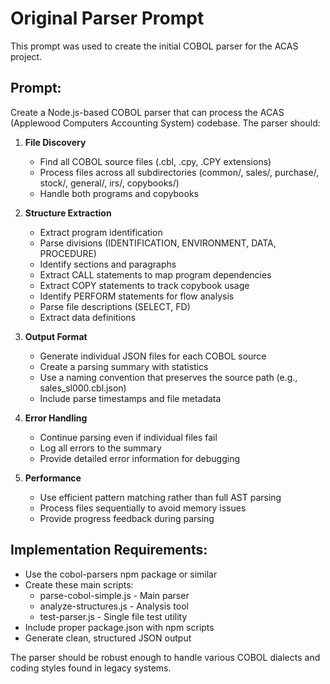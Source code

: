 # Original Parser Prompt

This prompt was used to create the initial COBOL parser for the ACAS project.

## Prompt:

Create a Node.js-based COBOL parser that can process the ACAS (Applewood Computers Accounting System) codebase. The parser should:

1. **File Discovery**
   - Find all COBOL source files (.cbl, .cpy, .CPY extensions)
   - Process files across all subdirectories (common/, sales/, purchase/, stock/, general/, irs/, copybooks/)
   - Handle both programs and copybooks

2. **Structure Extraction**
   - Extract program identification
   - Parse divisions (IDENTIFICATION, ENVIRONMENT, DATA, PROCEDURE)
   - Identify sections and paragraphs
   - Extract CALL statements to map program dependencies
   - Extract COPY statements to track copybook usage
   - Identify PERFORM statements for flow analysis
   - Parse file descriptions (SELECT, FD)
   - Extract data definitions

3. **Output Format**
   - Generate individual JSON files for each COBOL source
   - Create a parsing summary with statistics
   - Use a naming convention that preserves the source path (e.g., sales_sl000.cbl.json)
   - Include parse timestamps and file metadata

4. **Error Handling**
   - Continue parsing even if individual files fail
   - Log all errors to the summary
   - Provide detailed error information for debugging

5. **Performance**
   - Use efficient pattern matching rather than full AST parsing
   - Process files sequentially to avoid memory issues
   - Provide progress feedback during parsing

## Implementation Requirements:

- Use the cobol-parsers npm package or similar
- Create these main scripts:
  - parse-cobol-simple.js - Main parser
  - analyze-structures.js - Analysis tool
  - test-parser.js - Single file test utility
- Include proper package.json with npm scripts
- Generate clean, structured JSON output

The parser should be robust enough to handle various COBOL dialects and coding styles found in legacy systems.